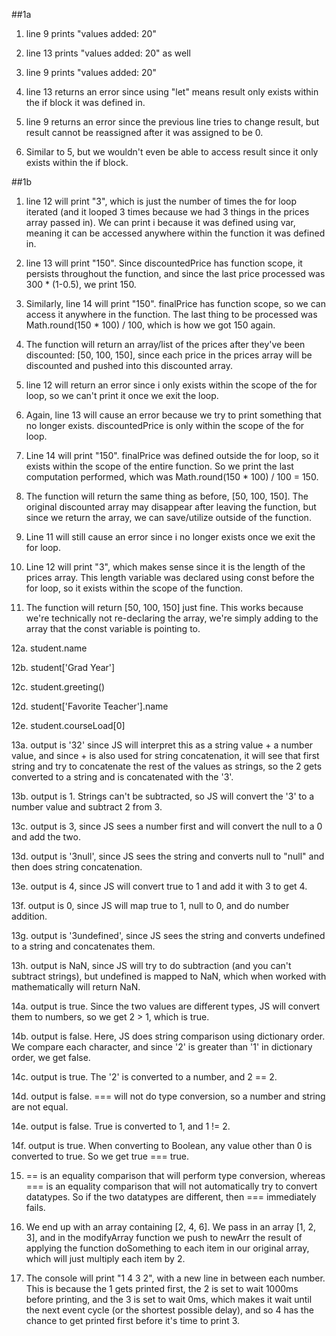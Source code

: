 ##1a
1. line 9 prints "values added: 20"
   
2. line 13 prints "values added: 20" as well

3. line 9 prints "values added: 20"

4. line 13 returns an error since using "let" means result only exists within the if block it was defined in.

5. line 9 returns an error since the previous line tries to change result, but result cannot be reassigned after it was assigned to be 0.

6. Similar to 5, but we wouldn't even be able to access result since it only exists within the if block.

##1b
1. line 12 will print "3", which is just the number of times the for loop iterated (and it looped 3 times because we had 3 things in the prices array passed in). We can print i because it was defined using var, meaning it can be accessed anywhere within the function it was defined in.

2. line 13 will print "150". Since discountedPrice has function scope, it persists throughout the function, and since the last price processed was 300 * (1-0.5), we print 150.

3. Similarly, line 14 will print "150". finalPrice has function scope, so we can access it anywhere in the function. The last thing to be processed was Math.round(150 * 100) / 100, which is how we got 150 again.

4. The function will return an array/list of the prices after they've been discounted: [50, 100, 150], since each price in the prices array will be discounted and pushed into this discounted array.

5. line 12 will return an error since i only exists within the scope of the for loop, so we can't print it once we exit the loop.

6. Again, line 13 will cause an error because we try to print something that no longer exists. discountedPrice is only within the scope of the for loop.

7. Line 14 will print "150". finalPrice was defined outside the for loop, so it exists within the scope of the entire function. So we print the last computation performed, which was Math.round(150 * 100) / 100 = 150.

8. The function will return the same thing as before, [50, 100, 150]. The original discounted array may disappear after leaving the function, but since we return the array, we can save/utilize outside of the function.

9. Line 11 will still cause an error since i no longer exists once we exit the for loop.

10. Line 12 will print "3", which makes sense since it is the length of the prices array. This length variable was declared using const before the for loop, so it exists within the scope of the function.

11. The function will return [50, 100, 150] just fine. This works because we're technically not re-declaring the array, we're simply adding to the array that the const variable is pointing to.

12a. student.name

12b. student['Grad Year']

12c. student.greeting()

12d. student['Favorite Teacher'].name

12e. student.courseLoad[0]

13a. output is '32' since JS will interpret this as a string value + a number value, and since + is also used for string concatenation, it will see that first string and try to concatenate the rest of the values as strings, so the 2 gets converted to a string and is concatenated with the '3'.

13b. output is 1. Strings can't be subtracted, so JS will convert the '3' to a number value and subtract 2 from 3.

13c. output is 3, since JS sees a number first and will convert the null to a 0 and add the two.

13d. output is '3null', since JS sees the string and converts null to "null" and then does string concatenation.

13e. output is 4, since JS will convert true to 1 and add it with 3 to get 4.

13f. output is 0, since JS will map true to 1, null to 0, and do number addition.

13g. output is '3undefined', since JS sees the string and converts undefined to a string and concatenates them.

13h. output is NaN, since JS will try to do subtraction (and you can't subtract strings), but undefined is mapped to NaN, which when worked with mathematically will return NaN.

14a. output is true. Since the two values are different types, JS will convert them to numbers, so we get 2 > 1, which is true.

14b. output is false. Here, JS does string comparison using dictionary order. We compare each character, and since '2' is greater than '1' in dictionary order, we get false.

14c. output is true. The '2' is converted to a number, and 2 == 2.

14d. output is false. === will not do type conversion, so a number and string are not equal.

14e. output is false. True is converted to 1, and 1 != 2.

14f. output is true. When converting to Boolean, any value other than 0 is converted to true. So we get true === true.

15. == is an equality comparison that will perform type conversion, whereas === is an equality comparison that will not automatically try to convert datatypes. So if the two datatypes are different, then === immediately fails.

17. We end up with an array containing [2, 4, 6]. We pass in an array [1, 2, 3], and in the modifyArray function we push to newArr the result of applying the function doSomething to each item in our original array, which will just multiply each item by 2.

18. The console will print "1 4 3 2", with a new line in between each number. This is because the 1 gets printed first, the 2 is set to wait 1000ms before printing, and the 3 is set to wait 0ms, which makes it wait until the next event cycle (or the shortest possible delay), and so 4 has the chance to get printed first before it's time to print 3.